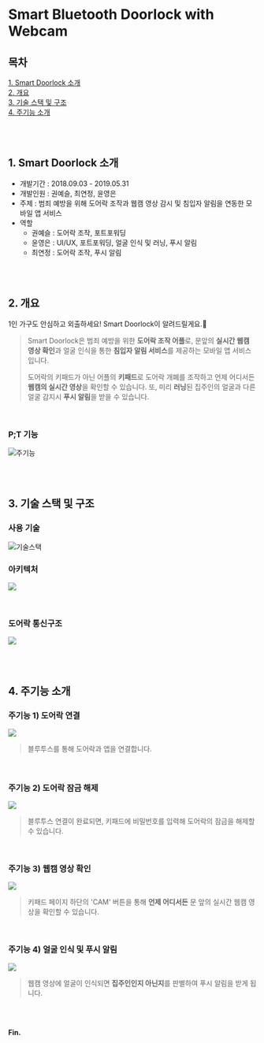 
# Smart Bluetooth Doorlock with Webcam

## 목차

[1. Smart Doorlock 소개](#1-PT-소개)<br/>
[2. 개요](#2-개요)<br/>
[3. 기술 스택 및 구조](#3-기술-스택-및-구조)<br/>
[4. 주기능 소개](#4-주기능-소개)<br/>

<br />
<br />

## 1. Smart Doorlock 소개

- 개발기간 : 2018.09.03 - 2019.05.31
- 개발인원 : 권예슬, 최연정, 윤영은
- 주제 : 범죄 예방을 위해 도어락 조작과 웹캠 영상 감시 및 침입자 알림을 연동한 모바일 앱 서비스 
- 역할<br />
    - 권예슬 : 도어락 조작, 포트포워딩
    - 윤영은 : UI/UX, 포트포워딩, 얼굴 인식 및 러닝, 푸시 알림
    - 최연정 : 도어락 조작, 푸시 알림

<br />
<br />

## 2. 개요

1인 가구도 안심하고 외출하세요! Smart Doorlock이 알려드릴게요.🧐

> 
> Smart Doorlock은 범죄 예방을 위한 **도어락 조작 어플**로, 문앞의 **실시간 웹캠 영상 확인**과 얼굴 인식을 통한 **침입자 알림 서비스**를 제공하는 모바일 앱 서비스입니다.
> 
> 도어락의 키패드가 아닌 어플의 **키패드**로 도어락 개폐를 조작하고 언제 어디서든 **웹캠의 실시간 영상**을 확인할 수 있습니다. 또, 미리 **러닝**된 집주인의 얼굴과 다른 얼굴 감지시 **푸시 알림**을 받을 수 있습니다.

<br />

### P;T 기능
![주기능](https://user-images.githubusercontent.com/62532878/136691979-11589c46-1f98-4837-8e52-9c44019ff88b.PNG)

<br />
<br />

## 3. 기술 스택 및 구조
### 사용 기술
![기술스택](https://user-images.githubusercontent.com/62532878/136692008-3f6072fa-a2e8-441e-8452-4b13ff315f89.PNG)
<br />

### 아키텍처
![](https://i.imgur.com/ByGx4d2.png)

<br />

### 도어락 통신구조
![](https://i.imgur.com/upIPp1y.png)

<br />
<br />

## 4. 주기능 소개

### 주기능 1) 도어락 연결

![](https://i.imgur.com/j2ztjvD.png)


>블루투스를 통해 도어락과 앱을 연결합니다.

ㅤ

### 주기능 2) 도어락 잠금 해제
![](https://i.imgur.com/LunsLbv.png)


>블루투스 연결이 완료되면, 키패드에 비밀번호를 입력해 도어락의 잠금을 해제할 수 있습니다.
>

<br />

### 주기능 3) 웹캠 영상 확인

![](https://i.imgur.com/5qj6wrx.png)


>키패드 페이지 하단의 'CAM' 버튼을 통해 **언제 어디서든** 문 앞의 실시간 웹캠 영상을 확인할 수 있습니다.

<br />

### 주기능 4) 얼굴 인식 및 푸시 알림
![](https://i.imgur.com/VJ9jlCd.png)

>웹캠 영상에 얼굴이 인식되면 **집주인인지 아닌지**를 판별하여 푸시 알림을 받게 됩니다.




<br />
<br />



**Fin.**
